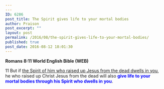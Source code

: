 ```yaml
---
---
ID: 6286
post_title: The Spirit gives life to your mortal bodies
author: Praison
post_excerpt: ""
layout: post
permalink: /2016/08/the-spirit-gives-life-to-your-mortal-bodies/
published: true
post_date: 2016-08-12 18:01:30
---
```

<p class="passage-display"><strong><span class="passage-display-bcv">Romans 8:11
</span><span class="passage-display-version">World English Bible (WEB)</span></strong></p>
<span id="en-WEB-28128" class="text Rom-8-11"><span class="versenum">11 </span>But if <span style="text-decoration: underline;">the Spirit of him who raised up Jesus from the dead dwells in you</span>, he who raised up Christ Jesus from the dead will also <span style="color: #0000ff;"><strong>give life to your mortal bodies through his Spirit who dwells in you</strong></span>.</span>